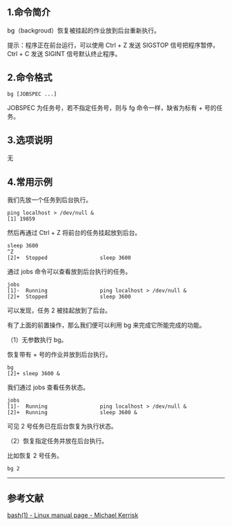 ## 1.命令简介
bg（backgroud）恢复被挂起的作业放到后台重新执行。

提示：程序正在前台运行，可以使用 Ctrl + Z 发送 SIGSTOP 信号把程序暂停，Ctrl + C 发送  SIGINT 信号默认终止程序。

## 2.命令格式
```shell
bg [JOBSPEC ...]
```
JOBSPEC 为任务号，若不指定任务号，则与 fg 命令一样，缺省为标有 + 号的任务。

## 3.选项说明
无

## 4.常用示例
我们先放一个任务到后台执行。
```shell
ping localhost > /dev/null &
[1] 19859
```
然后再通过 Ctrl + Z 将前台的任务挂起放到后台。
```shell
sleep 3600
^Z
[2]+  Stopped                 sleep 3600
```
通过 jobs 命令可以查看放到后台执行的任务。
```shell
jobs
[1]-  Running                 ping localhost > /dev/null &
[2]+  Stopped                 sleep 3600
```
可以发现，任务 2 被挂起放到了后台。

有了上面的前置操作，那么我们便可以利用 bg 来完成它所能完成的功能。

（1）无参数执行 bg。

恢复带有 + 号的作业并放到后台执行。
```shell
bg
[2]+ sleep 3600 &
```
我们通过 jobs 查看任务状态。
```shell
jobs
[1]-  Running                 ping localhost > /dev/null &
[2]+  Running                 sleep 3600 &
```
可见 2 号任务已在后台恢复为执行状态。

（2）恢复指定任务并放在后台执行。

比如恢复 2 号任务。
```shell
bg 2
```

---
## 参考文献
[bash(1) - Linux manual page - Michael Kerrisk](https://www.man7.org/linux/man-pages/man1/bash.1.html)

<Vssue title="bg-builtin" />